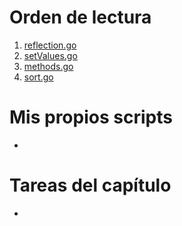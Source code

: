 # Orden de lectura
1. [reflection.go](reflection.go)
2. [setValues.go](setValues.go)
3. [methods.go](methods.go)
4. [sort.go](sort.go)

# Mis propios scripts
- 

# Tareas del capítulo
- 
